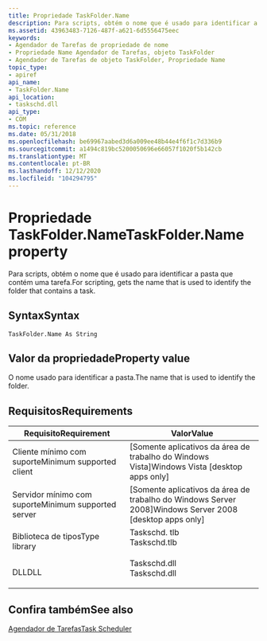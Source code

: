 ```yaml
---
title: Propriedade TaskFolder.Name
description: Para scripts, obtém o nome que é usado para identificar a pasta que contém uma tarefa.
ms.assetid: 43963483-7126-487f-a621-6d5556475eec
keywords:
- Agendador de Tarefas de propriedade de nome
- Propriedade Name Agendador de Tarefas, objeto TaskFolder
- Agendador de Tarefas de objeto TaskFolder, Propriedade Name
topic_type:
- apiref
api_name:
- TaskFolder.Name
api_location:
- taskschd.dll
api_type:
- COM
ms.topic: reference
ms.date: 05/31/2018
ms.openlocfilehash: be69967aabed3d6a009ee48b44e4f6f1c7d336b9
ms.sourcegitcommit: a1494c819bc5200050696e66057f1020f5b142cb
ms.translationtype: MT
ms.contentlocale: pt-BR
ms.lasthandoff: 12/12/2020
ms.locfileid: "104294795"
---
```

# <a name="taskfoldername-property"></a><span data-ttu-id="03cb3-106">Propriedade TaskFolder.Name</span><span class="sxs-lookup"><span data-stu-id="03cb3-106">TaskFolder.Name property</span></span>

<span data-ttu-id="03cb3-107">Para scripts, obtém o nome que é usado para identificar a pasta que contém uma tarefa.</span><span class="sxs-lookup"><span data-stu-id="03cb3-107">For scripting, gets the name that is used to identify the folder that contains a task.</span></span>

## <a name="syntax"></a><span data-ttu-id="03cb3-108">Syntax</span><span class="sxs-lookup"><span data-stu-id="03cb3-108">Syntax</span></span>


```VB
TaskFolder.Name As String
```



## <a name="property-value"></a><span data-ttu-id="03cb3-109">Valor da propriedade</span><span class="sxs-lookup"><span data-stu-id="03cb3-109">Property value</span></span>

<span data-ttu-id="03cb3-110">O nome usado para identificar a pasta.</span><span class="sxs-lookup"><span data-stu-id="03cb3-110">The name that is used to identify the folder.</span></span>

## <a name="requirements"></a><span data-ttu-id="03cb3-111">Requisitos</span><span class="sxs-lookup"><span data-stu-id="03cb3-111">Requirements</span></span>



| <span data-ttu-id="03cb3-112">Requisito</span><span class="sxs-lookup"><span data-stu-id="03cb3-112">Requirement</span></span> | <span data-ttu-id="03cb3-113">Valor</span><span class="sxs-lookup"><span data-stu-id="03cb3-113">Value</span></span> |
|-------------------------------------|-----------------------------------------------------------------------------------------|
| <span data-ttu-id="03cb3-114">Cliente mínimo com suporte</span><span class="sxs-lookup"><span data-stu-id="03cb3-114">Minimum supported client</span></span><br/> | <span data-ttu-id="03cb3-115">\[Somente aplicativos da área de trabalho do Windows Vista\]</span><span class="sxs-lookup"><span data-stu-id="03cb3-115">Windows Vista \[desktop apps only\]</span></span><br/>                                          |
| <span data-ttu-id="03cb3-116">Servidor mínimo com suporte</span><span class="sxs-lookup"><span data-stu-id="03cb3-116">Minimum supported server</span></span><br/> | <span data-ttu-id="03cb3-117">\[Somente aplicativos da área de trabalho do Windows Server 2008\]</span><span class="sxs-lookup"><span data-stu-id="03cb3-117">Windows Server 2008 \[desktop apps only\]</span></span><br/>                                    |
| <span data-ttu-id="03cb3-118">Biblioteca de tipos</span><span class="sxs-lookup"><span data-stu-id="03cb3-118">Type library</span></span><br/>             | <dl> <span data-ttu-id="03cb3-119"><dt>Taskschd. tlb</dt></span><span class="sxs-lookup"><span data-stu-id="03cb3-119"><dt>Taskschd.tlb</dt></span></span> </dl> |
| <span data-ttu-id="03cb3-120">DLL</span><span class="sxs-lookup"><span data-stu-id="03cb3-120">DLL</span></span><br/>                      | <dl> <span data-ttu-id="03cb3-121"><dt>Taskschd.dll</dt></span><span class="sxs-lookup"><span data-stu-id="03cb3-121"><dt>Taskschd.dll</dt></span></span> </dl> |



## <a name="see-also"></a><span data-ttu-id="03cb3-122">Confira também</span><span class="sxs-lookup"><span data-stu-id="03cb3-122">See also</span></span>

<dl> <dt>

[<span data-ttu-id="03cb3-123">Agendador de Tarefas</span><span class="sxs-lookup"><span data-stu-id="03cb3-123">Task Scheduler</span></span>](task-scheduler-start-page.md)
</dt> </dl>

 

 





